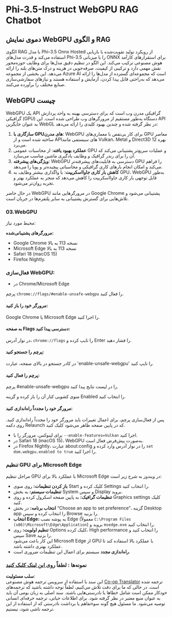 <!--
CO_OP_TRANSLATOR_METADATA:
{
  "original_hash": "b62864faf628eb07f5231d4885555198",
  "translation_date": "2025-05-07T14:09:04+00:00",
  "source_file": "md/02.Application/01.TextAndChat/Phi3/WebGPUWithPhi35Readme.md",
  "language_code": "fa"
}
-->
# Phi-3.5-Instruct WebGPU RAG Chatbot

## دموی نمایش WebGPU و الگوی RAG

الگوی RAG با مدل Phi-3.5 Onnx Hosted از رویکرد تولید تقویت‌شده با بازیابی استفاده می‌کند و قدرت مدل‌های Phi-3.5 را با میزبانی ONNX برای استقرارهای کارآمد هوش مصنوعی ترکیب می‌کند. این الگو در تنظیم دقیق مدل‌ها برای وظایف حوزه‌محور نقش مهمی دارد و ترکیبی از کیفیت، صرفه‌جویی در هزینه و درک متن‌های بلند را ارائه می‌دهد. این بخشی از مجموعه Azure AI است که مجموعه‌ای گسترده از مدل‌ها را ارائه می‌دهد که به‌راحتی قابل پیدا کردن، آزمایش و استفاده هستند و نیازهای سفارشی‌سازی صنایع مختلف را برآورده می‌کنند.

## WebGPU چیست  
WebGPU یک API گرافیکی مدرن وب است که برای دسترسی بهینه به واحد پردازش گرافیکی (GPU) دستگاه به‌طور مستقیم از مرورگرهای وب طراحی شده است. این API به عنوان جایگزین WebGL در نظر گرفته شده و چندین بهبود کلیدی را ارائه می‌دهد:

1. **سازگاری با GPUهای مدرن**: WebGPU برای کار بی‌نقص با معماری‌های GPU معاصر ساخته شده است و از APIهای سیستمی مانند Vulkan، Metal و Direct3D 12 بهره می‌برد.
2. **عملکرد بهبود یافته**: از محاسبات عمومی GPU و عملیات سریع‌تر پشتیبانی می‌کند که آن را برای رندر گرافیک و وظایف یادگیری ماشین مناسب می‌سازد.
3. **ویژگی‌های پیشرفته**: WebGPU دسترسی به قابلیت‌های پیشرفته‌تر GPU را فراهم می‌کند و امکان انجام بارهای کاری گرافیکی و محاسباتی پیچیده‌تر و پویا را می‌دهد.
4. **کاهش بار کاری جاوااسکریپت**: با واگذاری بیشتر وظایف به GPU، WebGPU به‌طور قابل توجهی بار کاری جاوااسکریپت را کاهش می‌دهد که منجر به عملکرد بهتر و تجربه روان‌تر می‌شود.

در حال حاضر WebGPU در مرورگرهایی مانند Google Chrome پشتیبانی می‌شود و تلاش‌هایی برای گسترش پشتیبانی به سایر پلتفرم‌ها در جریان است.

### 03.WebGPU  
محیط مورد نیاز:

**مرورگرهای پشتیبانی‌شده:**  
- Google Chrome نسخه 113 به بالا  
- Microsoft Edge نسخه 113 به بالا  
- Safari 18 (macOS 15)  
- Firefox Nightly.

### فعال‌سازی WebGPU:

- در Chrome/Microsoft Edge  

پرچم `chrome://flags/#enable-unsafe-webgpu` را فعال کنید.

#### مرورگر خود را باز کنید:  
Google Chrome یا Microsoft Edge را اجرا کنید.

#### به صفحه Flags دسترسی پیدا کنید:  
در نوار آدرس، `chrome://flags` را تایپ کرده و Enter را فشار دهید.

#### پرچم را جستجو کنید:  
در کادر جستجو در بالای صفحه، عبارت 'enable-unsafe-webgpu' را تایپ کنید.

#### پرچم را فعال کنید:  
پرچم #enable-unsafe-webgpu را در لیست نتایج پیدا کنید.

منوی کشویی کنار آن را باز کرده و گزینه Enabled را انتخاب کنید.

#### مرورگر خود را مجدداً راه‌اندازی کنید:  

پس از فعال‌سازی پرچم، برای اعمال تغییرات باید مرورگر خود را مجدداً راه‌اندازی کنید. روی دکمه Relaunch که در پایین صفحه ظاهر می‌شود کلیک کنید.

- برای لینوکس، مرورگر را با `--enable-features=Vulkan` اجرا کنید.  
- در Safari 18 (macOS 15)، WebGPU به‌صورت پیش‌فرض فعال است.  
- در Firefox Nightly، عبارت about:config را در نوار آدرس وارد کرده و `set dom.webgpu.enabled to true` را اجرا کنید.

### تنظیم GPU برای Microsoft Edge  

مراحل تنظیم GPU با عملکرد بالا برای Microsoft Edge در ویندوز به شرح زیر است:

- **باز کردن تنظیمات:** روی منوی Start کلیک کرده و Settings را انتخاب کنید.  
- **تنظیمات سیستم:** به بخش System و سپس Display بروید.  
- **تنظیمات گرافیک:** به پایین صفحه اسکرول کرده و روی Graphics settings کلیک کنید.  
- **انتخاب برنامه:** در بخش “Choose an app to set preference”، گزینه Desktop app را انتخاب کرده و سپس Browse را بزنید.  
- **انتخاب Edge:** به پوشه نصب Edge (معمولاً `C:\Program Files (x86)\Microsoft\Edge\Application`) بروید و `msedge.exe` را انتخاب کنید.  
- **تنظیم اولویت:** روی Options کلیک کرده، High performance را انتخاب کنید و سپس Save را بزنید.  
این کار باعث می‌شود Microsoft Edge از GPU با عملکرد بالا استفاده کند تا عملکرد بهتری داشته باشد.  
- **راه‌اندازی مجدد** سیستم برای اعمال این تنظیمات ضروری است.

### نمونه‌ها : لطفاً [روی این لینک کلیک کنید](https://github.com/microsoft/aitour-exploring-cutting-edge-models/tree/main/src/02.ONNXRuntime/01.WebGPUChatRAG)

**سلب مسئولیت**:  
این سند با استفاده از سرویس ترجمه هوش مصنوعی [Co-op Translator](https://github.com/Azure/co-op-translator) ترجمه شده است. در حالی که ما برای دقت تلاش می‌کنیم، لطفاً توجه داشته باشید که ترجمه‌های خودکار ممکن است شامل خطاها یا نادرستی‌هایی باشند. سند اصلی به زبان بومی آن باید به عنوان منبع معتبر در نظر گرفته شود. برای اطلاعات حیاتی، ترجمه حرفه‌ای انسانی توصیه می‌شود. ما مسئول هیچ گونه سوءتفاهم یا برداشت نادرستی که از استفاده از این ترجمه ناشی شود، نیستیم.